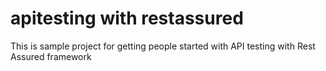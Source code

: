 # apitesting with restassured
This is sample project for getting people started with API testing with Rest Assured framework
